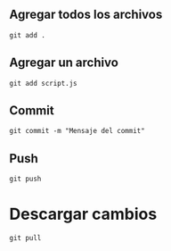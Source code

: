 ## Agregar todos los archivos

```
git add .
```

## Agregar un archivo

```
git add script.js
```

## Commit

```
git commit -m "Mensaje del commit"
```

## Push

```
git push
```

# Descargar cambios

```
git pull
```